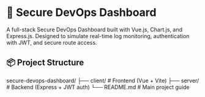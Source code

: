 # 🔐 Secure DevOps Dashboard

A full-stack Secure DevOps Dashboard built with Vue.js, Chart.js, and Express.js. Designed to simulate real-time log monitoring, authentication with JWT, and secure route access.

## 📦 Project Structure
secure-devops-dashboard/
├── client/ # Frontend (Vue + Vite)
├── server/ # Backend (Express + JWT auth)
└── README.md # Main project guide
